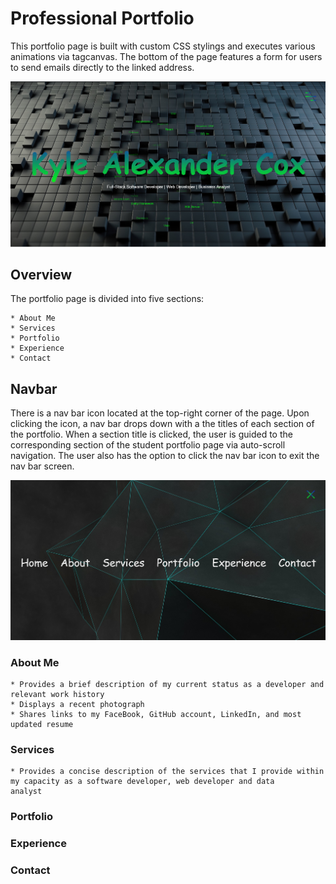 # Professional Portfolio
This portfolio page is built with custom CSS stylings and executes various animations via tagcanvas. The bottom of the page features a form for users to send emails directly to the linked address. 

<img src="./assets/images/screenshot.png" alt="Portfolio" title="Portfolio Page Screenshot" width=600 height="auto">

## Overview

The portfolio page is divided into five sections:

    * About Me
    * Services
    * Portfolio
    * Experience
    * Contact
    
## Navbar

There is a nav bar icon located at the top-right corner of the page. Upon clicking the icon, a nav bar drops down with a the titles of each section of the portfolio. When a section title is clicked, the user is guided to the corresponding section of the student portfolio page via auto-scroll navigation. The user also has the option to click the nav bar icon to exit the nav bar screen.  
    
<img src="./assets/images/navbar.png" alt="Portfolio" title="Portfolio Page Screenshot" width=600 height="auto">

    
### About Me

    * Provides a brief description of my current status as a developer and relevant work history
    * Displays a recent photograph
    * Shares links to my FaceBook, GitHub account, LinkedIn, and most updated resume
 
### Services

    * Provides a concise description of the services that I provide within my capacity as a software developer, web developer and data           analyst
    
### Portfolio


### Experience


### Contact

